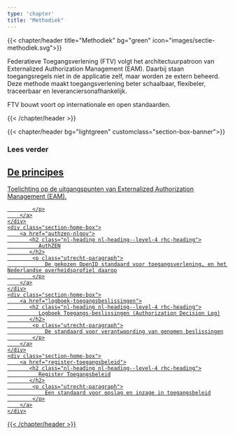 ```yaml
---
type: 'chapter'
title: "Methodiek"
---
```


{{< chapter/header title="Methodiek" bg="green" icon="images/sectie-methodiek.svg">}}

Federatieve Toegangsverlening (FTV) volgt het architectuurpatroon van Externalized Authorization Management (EAM). Daarbij staan toegangsregels niet in de applicatie zelf, maar worden ze extern beheerd. Deze methode maakt toegangsverlening beter schaalbaar, flexibeler, traceerbaar en leveranciersonafhankelijk.

FTV bouwt voort op internationale en open standaarden.

{{< /chapter/header >}}

{{< chapter/header bg="lightgreen" customclass="section-box-banner">}}

### Lees verder
<div class="section-home-wrapper" role="navigation">
    <div class="section-home-box">
        <a href="principes">
            <h2 class="nl-heading nl-heading--level-4 rhc-heading">
                De principes
            </h2>
            <p class="utrecht-paragraph">
                Toelichting op de uitgangspunten van Externalized Authorization Management (EAM).
                
            </p>
        </a>
    </div>
    <div class="section-home-box">
        <a href="authzen-nlgov">
           <h2 class="nl-heading nl-heading--level-4 rhc-heading">
              AuthZEN
           </h2>
            <p class="utrecht-paragraph">
                De gekozen OpenID standaard voor toegangsverlening, en het Nederlandse overheidsprofiel daarop
            </p>
        </a>
    </div>
    <div class="section-home-box">
        <a href="logboek-toegangsbeslissingen">
           <h2 class="nl-heading nl-heading--level-4 rhc-heading">
              Logboek Toegangs-beslissingen (Authorization Decision Log)
           </h2>
            <p class="utrecht-paragraph">
                De standaard voor verantwoording van genomen beslissingen
            </p>
        </a>
    </div>
    <div class="section-home-box">
        <a href="register-toegangsbeleid">
           <h2 class="nl-heading nl-heading--level-4 rhc-heading">
              Register Toegangsbeleid
           </h2>
            <p class="utrecht-paragraph">
                Een standaard voor opslag en inzage in toegangsbeleid
            </p>
        </a>
    </div>
</div>
{{< /chapter/header >}}

<!---

{{< chapter/section title="FTV-methodiek" >}}

FTV kiest voor het architectuurpatroon van [Externalized Authorization Management](principes) (EAM) voor toegangsverlening. 

Standaardisatie is bij uitstek het middel om aansluiting en uitwisseling tussen systemen te vergemakkelijken. [Open standaarden](https://www.digitaleoverheid.nl/overzicht-van-alle-onderwerpen/open-standaarden/) hebben daarbij de sterke voorkeur, alsmede het voortbouwen op bestaande internationale standaarden.

Daarvoor werkt FTV aan het [AuthZEN NLGov profiel](authzen-nlgov). Een Nederlands profiel op de internationale OpenID standaard [AuthZEN](https://openid.net/wg/authzen/) die het EAM-architectuurpatroon standaardiseert.

Om het mogelijk te maken om verleende toegangsbeslissingen te verantwoorden werkt FTV ook aan het [Logboek Toegangsbeslissingen](logboek-toegangsbeslissingen) (Authorization Decision Log). Deze gebruikt het AuthZEN informatiemodel om historische beslissingen te kunnen verantwoorden zonder onnodig beslisgegevens te dupliceren.

Om organisaties, afdelingen en deelnemers aan (federatieve) stelsels inzicht te bieden in wederzijds toegangsbeleid zal FTV in 2026 ook de standaard [Register Toegangsbeleid](register-toegangsbeleid) ontwikkelen.
{{< /chapter/section >}}
--->
